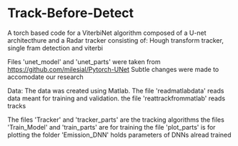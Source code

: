 # Track-Before-Detect
A torch based code for a ViterbiNet algorithm composed of a U-net architecthure and a Radar tracker consisting of: Hough transform tracker, single fram detection and viterbi

Files 'unet_model' and 'unet_parts' were taken from https://github.com/milesial/Pytorch-UNet
Subtle changes were made to accomodate our research

Data: The data was created using Matlab. The file 'readmatlabdata' reads data meant for training and validation. the file 'reattrackfrommatlab' reads tracks

The files 'Tracker' and 'tracker_parts' are the tracking algorithms
the files 'Train_Model' and 'train_parts' are for training
the file 'plot_parts' is for plotting
the folder 'Emission_DNN' holds parameters of DNNs alread trained
